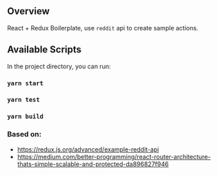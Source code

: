 ## Overview
React + Redux Boilerplate, use `reddit` api to create sample actions.

## Available Scripts

In the project directory, you can run:

### `yarn start`
### `yarn test`
### `yarn build`


### Based on:
- https://redux.js.org/advanced/example-reddit-api
- https://medium.com/better-programming/react-router-architecture-thats-simple-scalable-and-protected-da896827f946
